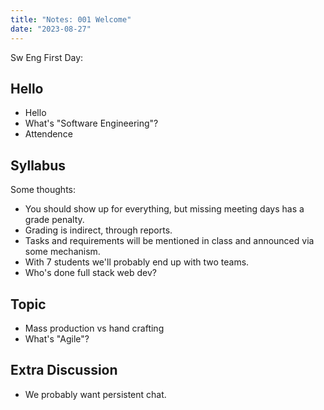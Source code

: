 ```yaml
---
title: "Notes: 001 Welcome"
date: "2023-08-27"
---
```


Sw Eng First Day:

## Hello

 - Hello
 - What's "Software Engineering"?
 - Attendence

## Syllabus

Some thoughts:

 - You should show up for everything, but missing
   meeting days has a grade penalty.
 - Grading is indirect, through reports.
 - Tasks and requirements will be mentioned in class
   and announced via some mechanism.
 - With 7 students we'll probably end up with two teams.
 - Who's done full stack web dev?

## Topic

 - Mass production vs hand crafting
 - What's "Agile"?

## Extra Discussion

 - We probably want persistent chat.



